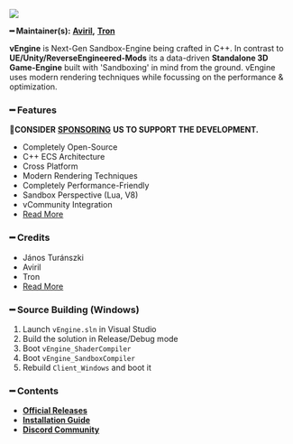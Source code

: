 ![](https://cdn.discordapp.com/attachments/867657575725269003/907028708823539712/vStudio.png)

**━ Maintainer(s):** [**Aviril**](https://github.com/Aviril)**,** [**Tron**](https://github.com/OvileAmriam)

**vEngine** is Next-Gen Sandbox-Engine being crafted in C++. In contrast to **UE/Unity/ReverseEngineered-Mods** its a data-driven **Standalone 3D Game-Engine** built with 'Sandboxing' in mind from the ground. vEngine uses modern rendering techniques while focussing on the performance & optimization.

### ━ Features

💎**CONSIDER** [**SPONSORING**](https://ko-fi.com/ovileamriam) **US TO SUPPORT THE DEVELOPMENT.**

* Completely Open-Source
* C++ ECS Architecture
* Cross Platform
* Modern Rendering Techniques
* Completely Performance-Friendly
* Sandbox Perspective (Lua, V8)
* vCommunity Integration
* [Read More](features.md)

### ━ Credits

* János Turánszki
* Aviril
* Tron
* [Read More](broken-reference/)

### ━ Source Building (Windows)

1. Launch `vEngine.sln` in Visual Studio
2. Build the solution in Release/Debug mode
3. Boot `vEngine_ShaderCompiler`
4. Boot `vEngine_SandboxCompiler`
5. Rebuild `Client_Windows` and boot it

### ━ Contents

* [**Official Releases**](./)
* [**Installation Guide**](./)
* [**Discord Community**](http://discord.gg/ryc47wDEKb)
